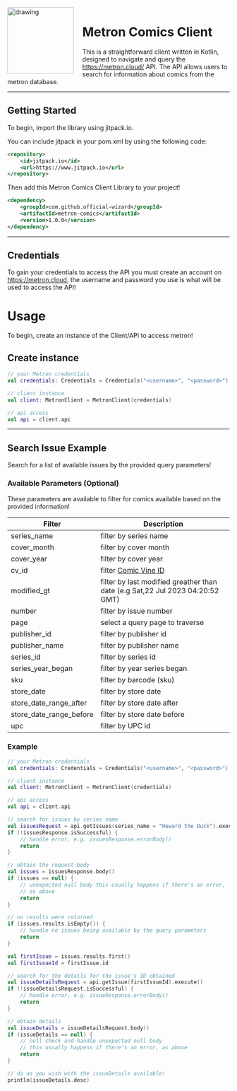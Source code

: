 <img align="left" src="https://i.imgur.com/QoJjbkn.png" alt="drawing" width="150" style="margin-right: 20px;"/>

# Metron Comics Client
This is a straightforward client written in Kotlin, designed to navigate and query the https://metron.cloud/ API. The API allows users to search for information about comics from the metron database.

---

## Getting Started

To begin, import the library using jitpack.io.

You can include jitpack in your pom.xml by using the following code:
```xml
<repository>
    <id>jitpack.io</id>
    <url>https://www.jitpack.io</url>
</repository>
```

Then add this Metron Comics Client Library to your project!

```xml
<dependency>
    <groupId>com.github.official-wizard</groupId>
    <artifactId>metron-comics</artifactId>
    <version>1.0.0</version>
</dependency>
```
---

## Credentials
To gain your credentials to access the API you must create an account on https://metron.cloud, the username and password you use is what will be used to access the API!

# Usage
To begin, create an instance of the Client/API to access metron!

## Create instance
```kotlin
// your Metron credentials
val credentials: Credentials = Credentials("<username>", "<password>")

// client instance 
val client: MetronClient = MetronClient(credentials)

// api access
val api = client.api
```

---

## Search Issue Example
Search for a list of available issues by the provided query parameters!
### Available Parameters (Optional)
These parameters are available to filter for comics available based on the provided information!

Filter  | Description
-------- | -------------
series_name | filter by series name
cover_month  | filter by cover month
cover_year  | filter by cover year
cv_id  | filter [Comic Vine ID](https://www.wikidata.org/wiki/Property:P5905)
modified_gt | filter by last modified greather than date (e.g Sat,22 Jul 2023 04:20:52 GMT)
number | filter by issue number
page | select a query page to traverse
publisher_id | filter by publisher id
publisher_name | filter by publisher name
series_id | filter by series id
series_year_began | filter by year series began
sku | filter by barcode (sku)
store_date | filter by store date
store_date_range_after | filter by store date after
store_date_range_before | filter by store date before
upc | filter by UPC id


### Example
```kotlin
// your Metron credentials
val credentials: Credentials = Credentials("<username>", "<password>")

// client instance 
val client: MetronClient = MetronClient(credentials)

// api access
val api = client.api

// search for issues by series name
val issuesRequest = api.getIssues(series_name = "Howard the Duck").execute()
if (!issuesResponse.isSuccessful) {
    // handle error, e.g. issuesResponse.errorBody() 
    return
}

// obtain the request body
val issues = issuesResponse.body()
if (issues == null) {
    // unexpected null body this usually happens if there's an error, 
    // as above
    return
}

// no results were returned
if (issues.results.isEmpty()) {
    // handle no issues being available by the query parameters
    return
}

val firstIssue = issues.results.first()
val firstIssueId = firstIssue.id

// search for the details for the issue's ID obtained
val issueDetailsRequest = api.getIssue(firstIssueId).execute()
if (!issueDetailsRequest.isSuccessful) {
    // handle error, e.g. issueResponse.errorBody() 
    return
}

// obtain details
val issueDetails = issueDetailsRequest.body()
if (issueDetails == null) {
    // null check and handle unexpected null body
    // this usually happens if there's an error, as above
    return
}

// do as you wish with the issueDetails available!
println(issueDetails.desc)
```